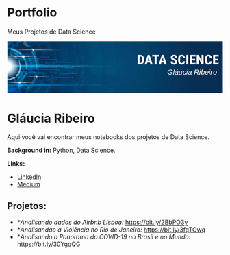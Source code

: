 # Portfolio
Meus Projetos de Data Science

<p align="center">
  <img src="BannerCompleto.png" >
</p>

# Gláucia Ribeiro
 Aqui você vai encontrar meus notebooks dos projetos de Data Science.
  
**Background in:** Python, Data Science.

**Links:**

* [LinkedIn](https://www.linkedin.com/in/glaucia-ribeiro-07a322142/)
* [Medium](https://www.medium.com/@glaucialr)


## Projetos:


* **Analisando dados do Airbnb Lisboa:* https://bit.ly/2BbPO3y
* **Analisandao a Violência no Rio de Janeiro:* https://bit.ly/3fqTGwq
* **Analisando o Panorama do COVID-19 no Brasil e no Mundo:* https://bit.ly/30YgqQG


